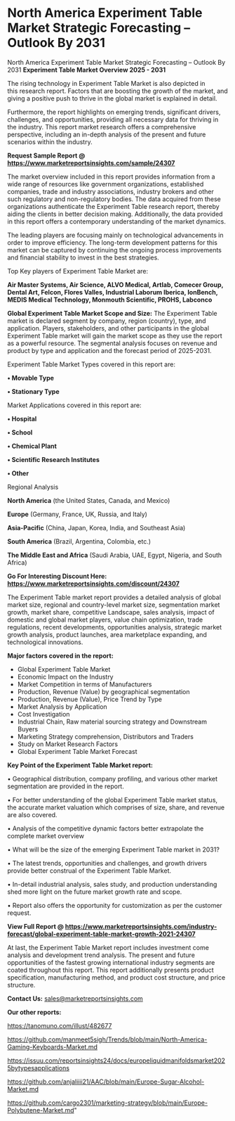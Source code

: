 # North America Experiment Table Market Strategic Forecasting – Outlook By 2031
North America Experiment Table Market Strategic Forecasting – Outlook By 2031
<Strong> Experiment Table Market Overview 2025 - 2031</strong>

The rising technology in Experiment Table Market is also depicted in this research report. Factors that are boosting the growth of the market, and giving a positive push to thrive in the global market is explained in detail.

Furthermore, the report highlights on emerging trends, significant drivers, challenges, and opportunities, providing all necessary data for thriving in the industry. This report market research offers a comprehensive perspective, including an in-depth analysis of the present and future scenarios within the industry.

<strong>Request Sample Report @ <a href=https://www.marketreportsinsights.com/sample/24307>https://www.marketreportsinsights.com/sample/24307</a></strong>

The market overview included in this report provides information from a wide range of resources like government organizations, established companies, trade and industry associations, industry brokers and other such regulatory and non-regulatory bodies. The data acquired from these organizations authenticate the Experiment Table research report, thereby aiding the clients in better decision making. Additionally, the data provided in this report offers a contemporary understanding of the market dynamics.

The leading players are focusing mainly on technological advancements in order to improve efficiency. The long-term development patterns for this market can be captured by continuing the ongoing process improvements and financial stability to invest in the best strategies.

Top Key players of Experiment Table Market are:

<strong>Air Master Systems, Air Science, ALVO Medical, Artlab, Comecer Group, Dental Art, Felcon, Flores Valles, Industrial Laborum Iberica, IonBench, MEDIS Medical Technology, Monmouth Scientific, PROHS, Labconco</strong>

<strong><b>Global Experiment Table Market Scope and Size:</b></strong>
The Experiment Table market is declared segment by company, region (country), type, and application. Players, stakeholders, and other participants in the global Experiment Table market will gain the market scope as they use the report as a powerful resource. The segmental analysis focuses on revenue and product by type and application and the forecast period of 2025-2031.

Experiment Table Market Types covered in this report are:

<strong>• Movable Type

• Stationary Type</strong>

Market Applications covered in this report are:

<strong>• Hospital

• School

• Chemical Plant

• Scientific Research Institutes

• Other</strong> 

Regional Analysis

<strong>North America</strong> (the United States, Canada, and Mexico)

<strong>Europe</strong> (Germany, France, UK, Russia, and Italy)

<strong>Asia-Pacific</strong> (China, Japan, Korea, India, and Southeast Asia)

<strong>South America</strong> (Brazil, Argentina, Colombia, etc.)

<strong>The Middle East and Africa</strong> (Saudi Arabia, UAE, Egypt, Nigeria, and South Africa)

<strong>Go For Interesting Discount Here: <a href=https://www.marketreportsinsights.com/discount/24307>https://www.marketreportsinsights.com/discount/24307</a></strong>

The Experiment Table market report provides a detailed analysis of global market size, regional and country-level market size, segmentation market growth, market share, competitive Landscape, sales analysis, impact of domestic and global market players, value chain optimization, trade regulations, recent developments, opportunities analysis, strategic market growth analysis, product launches, area marketplace expanding, and technological innovations.

<strong><b>Major factors covered in the report:</b></strong>
<ul>
  <li>Global Experiment Table Market </li>
  <li>Economic Impact on the Industry</li>
  <li>Market Competition in terms of Manufacturers</li>
  <li>Production, Revenue (Value) by geographical segmentation</li>
  <li>Production, Revenue (Value), Price Trend by Type</li>
  <li>Market Analysis by Application</li>
  <li>Cost Investigation</li>
  <li>Industrial Chain, Raw material sourcing strategy and Downstream Buyers</li>
  <li>Marketing Strategy comprehension, Distributors and Traders</li>
  <li>Study on Market Research Factors</li>
  <li>Global Experiment Table Market Forecast</li>
</ul>

<strong><b>Key Point of the Experiment Table Market report:</b></strong>

• Geographical distribution, company profiling, and various other market segmentation are provided in the report.

• For better understanding of the global Experiment Table market status, the accurate market valuation which comprises of size, share, and revenue are also covered.

• Analysis of the competitive dynamic factors better extrapolate the complete market overview

• What will be the size of the emerging Experiment Table market in 2031?

• The latest trends, opportunities and challenges, and growth drivers provide better construal of the Experiment Table Market.

• In-detail industrial analysis, sales study, and production understanding shed more light on the future market growth rate and scope.

• Report also offers the opportunity for customization as per the customer request.

<strong><b>View Full Report @ <a href=https://www.marketreportsinsights.com/industry-forecast/global-experiment-table-market-growth-2021-24307>https://www.marketreportsinsights.com/industry-forecast/global-experiment-table-market-growth-2021-24307</a></b></strong>


At last, the Experiment Table Market report includes investment come analysis and development trend analysis. The present and future opportunities of the fastest growing international industry segments are coated throughout this report. This report additionally presents product specification, manufacturing method, and product cost structure, and price structure.

<strong>Contact Us:</strong>
sales@marketreportsinsights.com

<strong>Our other reports:</strong>

<a href=https://tanomuno.com/illust/482677>https://tanomuno.com/illust/482677</a>

<a href=https://github.com/manmeet5sigh/Trends/blob/main/North-America-Gaming-Keyboards-Market.md>https://github.com/manmeet5sigh/Trends/blob/main/North-America-Gaming-Keyboards-Market.md</a>

<a href=https://issuu.com/reportsinsights24/docs/europeliquidmanifoldsmarket2025bytypesapplications>https://issuu.com/reportsinsights24/docs/europeliquidmanifoldsmarket2025bytypesapplications</a>

<a href=https://github.com/anjaliiii21/AAC/blob/main/Europe-Sugar-Alcohol-Market.md>https://github.com/anjaliiii21/AAC/blob/main/Europe-Sugar-Alcohol-Market.md</a>

<a href=https://github.com/cargo2301/marketing-strategy/blob/main/Europe-Polybutene-Market.md>https://github.com/cargo2301/marketing-strategy/blob/main/Europe-Polybutene-Market.md</a>"
